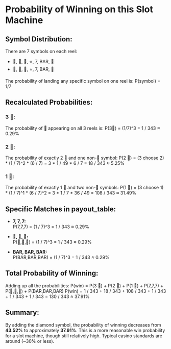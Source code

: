 # Probability of Winning on this Slot Machine

## Symbol Distribution:
There are 7 symbols on each reel:

- 🍒, 🍋, 🔔, ⭐, 7, BAR, 💎
- 🍒, 🍋, 🔔, ⭐, 7, BAR, 💎

The probability of landing any specific symbol on one reel is: 
P(symbol) = 1/7


## Recalculated Probabilities:

### 3 🍒:
The probability of 🍒 appearing on all 3 reels is:
P(3🍒) = (1/7)^3 = 1 / 343 ≈ 0.29%


### 2 🍒:
The probability of exactly 2 🍒 and one non-🍒 symbol:
P(2 🍒) = (3 choose 2) * (1 / 7)^2 * (6 / 7) = 3 * 1 / 49 * 6 / 7 = 18 / 343 ≈ 5.25%


### 1 🍒:
The probability of exactly 1 🍒 and two non-🍒 symbols:
P(1 🍒) = (3 choose 1) * (1 / 7)^1 * (6 / 7)^2 = 3 * 1 / 7 * 36 / 49 = 108 / 343 ≈ 31.49%


## Specific Matches in payout_table:

- **7, 7, 7:**  
P(7,7,7) = (1 / 7)^3 = 1 / 343 ≈ 0.29%

- **🔔, 🔔, 🔔:**  
P(🔔,🔔,🔔) = (1 / 7)^3 = 1 / 343 ≈ 0.29%


- **BAR, BAR, BAR:**  
P(BAR,BAR,BAR) = (1 / 7)^3 = 1 / 343 ≈ 0.29%


## Total Probability of Winning:
Adding up all the probabilities:
P(win) = P(3 🍒) + P(2 🍒) + P(1 🍒) + P(7,7,7) + P(🔔,🔔,🔔) + P(BAR,BAR,BAR) P(win) = 1 / 343 + 18 / 343 + 108 / 343 + 1 / 343 + 1 / 343 + 1 / 343 = 130 / 343 ≈ 37.91%


## Summary:
By adding the diamond symbol, the probability of winning decreases from **43.52%** to approximately **37.91%**. This is a more reasonable win probability for a slot machine, though still relatively high. Typical casino standards are around (~30% or less).

